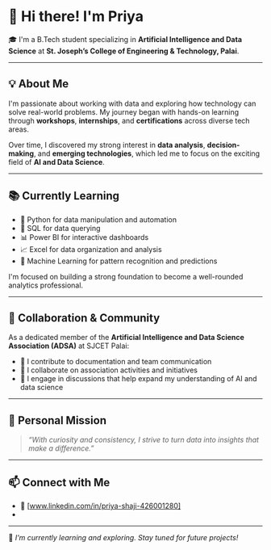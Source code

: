 

# 👋 Hi there! I'm Priya

🎓 I'm a B.Tech student specializing in **Artificial Intelligence and Data Science** at **St. Joseph’s College of Engineering & Technology, Palai**.

---

## 💡 About Me

I'm passionate about working with data and exploring how technology can solve real-world problems. My journey began with hands-on learning through **workshops**, **internships**, and **certifications** across diverse tech areas.

Over time, I discovered my strong interest in **data analysis**, **decision-making**, and **emerging technologies**, which led me to focus on the exciting field of **AI and Data Science**.

---

## 📚 Currently Learning

- 🐍 Python for data manipulation and automation  
- 🧮 SQL for data querying  
- 📊 Power BI for interactive dashboards  
- 📈 Excel for data organization and analysis  
- 🤖 Machine Learning for pattern recognition and predictions  

I'm focused on building a strong foundation to become a well-rounded analytics professional.

---

## 🤝 Collaboration & Community

As a dedicated member of the **Artificial Intelligence and Data Science Association (ADSA)** at SJCET Palai:

- 📝 I contribute to documentation and team communication  
- 🤝 I collaborate on association activities and initiatives  
- 💬 I engage in discussions that help expand my understanding of AI and data science

---

## 🌟 Personal Mission

> _“With curiosity and consistency, I strive to turn data into insights that make a difference.”_

---

## 📫 Connect with Me

- 💼 [www.linkedin.com/in/priya-shaji-426001280]
- 

---

📌 *I'm currently learning and exploring. Stay tuned for future projects!*
<!--
**priyas-acc/priyas-acc** is a ✨ _special_ ✨ repository because its `README.md` (this file) appears on your GitHub profile.

Here are some ideas to get you started:

- 🔭 I’m currently working on ...
- 🌱 I’m currently learning ...
- 👯 I’m looking to collaborate on ...
- 🤔 I’m looking for help with ...
- 💬 Ask me about ...
- 📫 How to reach me: ...
- 😄 Pronouns: ...
- ⚡ Fun fact: ...
-->
